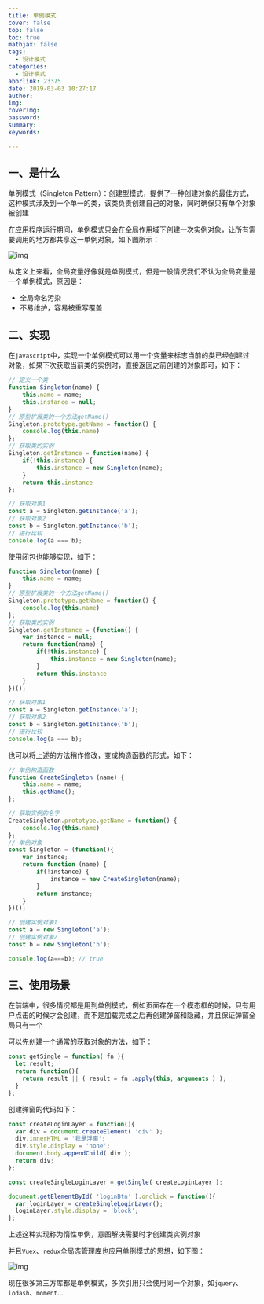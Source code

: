 ```yaml
---
title: 单例模式
cover: false
top: false
toc: true
mathjax: false
tags:
  - 设计模式
categories:
  - 设计模式 
abbrlink: 23375
date: 2019-03-03 10:27:17
author:
img:
coverImg:
password:
summary:
keywords:

---
```


## 一、是什么

单例模式（Singleton Pattern）：创建型模式，提供了一种创建对象的最佳方式，这种模式涉及到一个单一的类，该类负责创建自己的对象，同时确保只有单个对象被创建

在应用程序运行期间，单例模式只会在全局作用域下创建一次实例对象，让所有需要调用的地方都共享这一单例对象，如下图所示：

![img](https://static.vue-js.com/fa7898d0-3b2c-11ec-8e64-91fdec0f05a1.png)

从定义上来看，全局变量好像就是单例模式，但是一般情况我们不认为全局变量是一个单例模式，原因是：

- 全局命名污染
- 不易维护，容易被重写覆盖

## 二、实现

在`javascript`中，实现一个单例模式可以用一个变量来标志当前的类已经创建过对象，如果下次获取当前类的实例时，直接返回之前创建的对象即可，如下：

```js
// 定义一个类
function Singleton(name) {
    this.name = name;
    this.instance = null;
}
// 原型扩展类的一个方法getName()
Singleton.prototype.getName = function() {
    console.log(this.name)
};
// 获取类的实例
Singleton.getInstance = function(name) {
    if(!this.instance) {
        this.instance = new Singleton(name);
    }
    return this.instance
};

// 获取对象1
const a = Singleton.getInstance('a');
// 获取对象2
const b = Singleton.getInstance('b');
// 进行比较
console.log(a === b);
```

使用闭包也能够实现，如下：

```js
function Singleton(name) {
    this.name = name;
}
// 原型扩展类的一个方法getName()
Singleton.prototype.getName = function() {
    console.log(this.name)
};
// 获取类的实例
Singleton.getInstance = (function() {
    var instance = null;
    return function(name) {
        if(!this.instance) {
            this.instance = new Singleton(name);
        }
        return this.instance
    }        
})();

// 获取对象1
const a = Singleton.getInstance('a');
// 获取对象2
const b = Singleton.getInstance('b');
// 进行比较
console.log(a === b);
```

也可以将上述的方法稍作修改，变成构造函数的形式，如下：

```js
// 单例构造函数
function CreateSingleton (name) {
    this.name = name;
    this.getName();
};

// 获取实例的名字
CreateSingleton.prototype.getName = function() {
    console.log(this.name)
};
// 单例对象
const Singleton = (function(){
    var instance;
    return function (name) {
        if(!instance) {
            instance = new CreateSingleton(name);
        }
        return instance;
    }
})();

// 创建实例对象1
const a = new Singleton('a');
// 创建实例对象2
const b = new Singleton('b');

console.log(a===b); // true
```

## 三、使用场景

在前端中，很多情况都是用到单例模式，例如页面存在一个模态框的时候，只有用户点击的时候才会创建，而不是加载完成之后再创建弹窗和隐藏，并且保证弹窗全局只有一个

可以先创建一个通常的获取对象的方法，如下：

```js
const getSingle = function( fn ){
  let result;
  return function(){
    return result || ( result = fn .apply(this, arguments ) );
  }
}; 
```

创建弹窗的代码如下：

```js
const createLoginLayer = function(){
  var div = document.createElement( 'div' );
  div.innerHTML = '我是浮窗';
  div.style.display = 'none';
  document.body.appendChild( div );
  return div;
}; 

const createSingleLoginLayer = getSingle( createLoginLayer ); 

document.getElementById( 'loginBtn' ).onclick = function(){
  var loginLayer = createSingleLoginLayer();
  loginLayer.style.display = 'block';
};
```

上述这种实现称为惰性单例，意图解决需要时才创建类实例对象

并且`Vuex`、`redux`全局态管理库也应用单例模式的思想，如下图：

![img](https://static.vue-js.com/8be50f80-3b2b-11ec-a752-75723a64e8f5.png)

现在很多第三方库都是单例模式，多次引用只会使用同一个对象，如`jquery`、`lodash`、`moment`...
